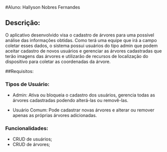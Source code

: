 #Aluno: Hallyson Nobres Fernandes

## Descrição:

O aplicativo desenvolvido visa o cadastro de árvores para uma possível análise das informações obtidas. Como terá uma equipe que irá a campo coletar esses dados, o sistema possui usuários do tipo admin que podem aceitar cadastro de novos usuários e gerenciar as árvores cadastradas que terão imagens das árvores e utilizarão de recursos de localização do dispositivo para coletar as coordenadas da árvore.

##Requisitos:

### Tipos de Usuário:

 - Admin: Ativa ou bloqueia o cadastro dos usuários, gerencia todas as árvores cadastradas podendo alterá-las ou removê-las.

 - Usuário Comum: Pode cadastrar novas árvores e alterar ou remover apenas as próprias árvores adicionadas.

### Funcionalidades:

  - CRUD de usuários;
  - CRUD de árvores;

